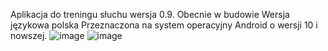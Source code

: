 Aplikacja do treningu słuchu wersja 0.9. Obecnie w budowie
Wersja językowa polska
Przeznaczona na system operacyjny Android o wersji 10 i nowszej.
![image](https://github.com/MTT1804/Sound-training/assets/162719500/59c0084a-59eb-4f36-9d38-83a4d648ee00)
![image](https://github.com/MTT1804/Sound-training/assets/162719500/a17918e6-4bbb-4285-8ee8-baee7996a98a)


